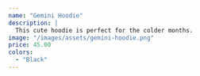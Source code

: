 ```yaml
---
name: "Gemini Hoodie"
description: |
  This cute hoodie is perfect for the colder months.
image: "/images/assets/gemini-hoodie.png"
price: 45.00
colors:
  - "Black"
---
```

